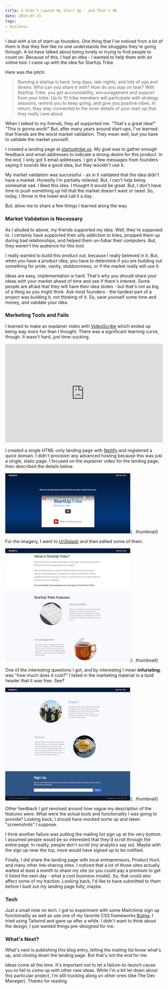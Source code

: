 ```yaml
---
title: I Didn't Launch My Start Up - and That's OK.
date: 2019-07-15
tags:
- business
---
```

I deal with a lot of start-up founders. One thing that I've noticed from a lot of them is that they feel like no one understands the struggles they're going through. A lot have talked about being lonely or trying to find people to count on.  Because of this, I had an idea - I wanted to help them with an online tool.  I came up with the idea for StartUp Tribe.

<!--more-->

Here was the pitch:

> Running a startup is hard: long days, late nights, and lots of ups and downs.  Who can you share it with? How do you stay on task?  With StartUp Tribe, you get accountability, encouragement and support from your tribe.  Up to 10 tribe members will participate with strategy sessions, remind you to keep going, and give you positive vibes.  In return, they stay connected to the inner details of your start up that they really care about.

When I talked to my friends, they all supported me.  "That's a great idea!"  "This is gonna work!"  But, after many years around start-ups, I've learned that friends are the worst market validation. They mean well, but you have to validate the market yourself.

I created a landing page at [startuptribe.us](https://startuptribe.us). My goal was to gather enough feedback and email addresses to indicate a strong desire for this product. In the end, I only got 5 email addresses. I got a few messages from founders saying it sounds like a good idea, but they wouldn't use it.

My market validation was successful - as in it validated that the idea didn't have a market.  Honestly I'm partially relieved.  But, I can't help being somewhat sad. I liked this idea. I thought it would be great. But, I don't have time to push something up hill that the market doesn't want or need.  So, today, I throw in the towel and call it a day.  

But, allow me to share a few things I learned along the way.

### Market Validation is Necessary

As I alluded to above, my friends supported my idea. Well, they're supposed to.  I certainly have supported their silly addiction to kites, propped them up during bad relationships, and helped them un-fubar their computers.  But, they weren't the audience for this tool.

I really wanted to build this product out, because I really believed in it.  But, when you have a product idea, you have to determine if you are building out something for pride, vanity, stubbornness, or if the market really will use it.

Ideas are easy, implementation is hard.  That's why you should share your ideas with your market ahead of time and see if there's interest.  Some people are afraid that they will have their idea stolen - but that's not as big of a thing as you might think.  Ask most founders - the hardest part of a project was building it, not thinking of it.  So, save yourself some time and money, and validate your idea.

### Marketing Tools and Fails

I learned to make an explainer video with [VideoScribe](https://www.videoscribe.co) which ended up being way more fun than I thought.  There was a significant learning curve, though.  It wasn't hard, just time-sucking.

<div style="text-align: center">
<iframe style="width:650px;max-width:100%;height:315px" src="https://www.youtube.com/embed/tFdguLPUaAQ" frameborder="0" allow="accelerometer; autoplay; encrypted-media; gyroscope; picture-in-picture" allowfullscreen></iframe>
</div>

I created a single HTML-only landing page with [Netlify](https://netlify.com) and registered a quick domain. I didn't provision any advanced hosting because this was just a single, static page. I focused on the explainer video for the landing page, then described the details below.

[![Landing Page](/uploads/2019/startuptribe1.thumbnail.png)](/uploads/2019/startuptribe1.png){: .thumbnail}

For the imagery, I went to [UnSplash](https://unsplash.com) and then edited some of them.

[![Landing Page 2](/uploads/2019/startuptribe2.thumbnail.png)](/uploads/2019/startuptribe2.png){: .thumbnail}

One of the interesting questions I got, and by interesting I mean **infuriating**, was "how much does it cost?"  I listed in the marketing material in a bold header that it was free.  See?

[![It's Free](/uploads/2019/startuptribe3.thumbnail.png)](/uploads/2019/startuptribe3.png){: .thumbnail}


Other feedback I got revolved around how vague my description of the features were. What were the actual tools and functionality I was going to provide? Looking back, I should have mocked some up and taken "screenshots" I suppose.

I think another failure was putting the mailing list sign up at the very bottom. I assumed people would be so interested that they'd scroll through the entire page.  In reality, people don't scroll (my analytics say so).  Maybe with the sign up near the top, more would have signed up to be notified.

Finally, I did share the landing page with local entrepreneurs, Product Hunt, and many other link-sharing sites.  I noticed that a lot of those sites actually waited at least a month to share my site (or you could pay a premium to get it listed the next day - what a cool business model).  So, that could also affect some of my traction. Looking back, I'd like to have submitted to them before I built out my landing page fully, maybe.

### Tech

Just a small note on tech.  I got to experiment with some Mailchimp sign up functionality as well as use one of my favorite CSS frameworks [Bulma](https://bulma.io/).  I tried using Tailwind and gave up after a while.  I didn't want to think about the design, I just wanted things pre-designed for me.

### What's Next?

What's next is publishing this blog entry, letting the mailing list know what's up, and closing down the landing page.  But that's not the end for me.

Ideas come all the time. It's important not to let a failure-to-launch cause you to fail to come up with other new ideas.  While I'm a bit let down about this particular project, I'm still trucking along on other ones (like The Dev Manager).  Thanks for reading.
